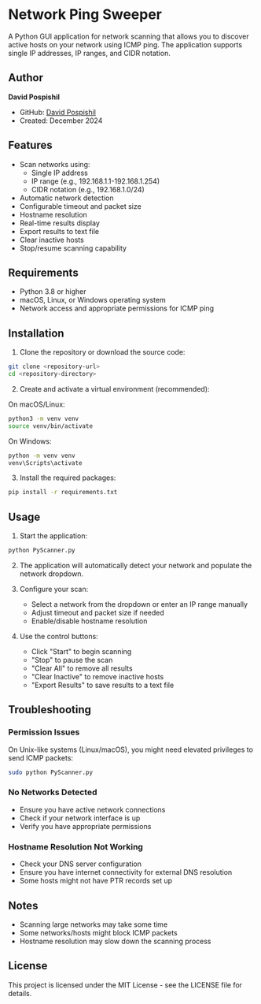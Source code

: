 # Network Ping Sweeper

A Python GUI application for network scanning that allows you to discover active hosts on your network using ICMP ping. The application supports single IP addresses, IP ranges, and CIDR notation.

## Author

**David Pospishil**
- GitHub: [David Pospishil](https://github.com/daveposh)
- Created: December 2024

## Features

- Scan networks using:
  - Single IP address
  - IP range (e.g., 192.168.1.1-192.168.1.254)
  - CIDR notation (e.g., 192.168.1.0/24)
- Automatic network detection
- Configurable timeout and packet size
- Hostname resolution
- Real-time results display
- Export results to text file
- Clear inactive hosts
- Stop/resume scanning capability

## Requirements

- Python 3.8 or higher
- macOS, Linux, or Windows operating system
- Network access and appropriate permissions for ICMP ping

## Installation

1. Clone the repository or download the source code:
```bash
git clone <repository-url>
cd <repository-directory>
```

2. Create and activate a virtual environment (recommended):

On macOS/Linux:
```bash
python3 -m venv venv
source venv/bin/activate
```

On Windows:
```bash
python -m venv venv
venv\Scripts\activate
```

3. Install the required packages:
```bash
pip install -r requirements.txt
```

## Usage

1. Start the application:
```bash
python PyScanner.py
```

2. The application will automatically detect your network and populate the network dropdown.

3. Configure your scan:
   - Select a network from the dropdown or enter an IP range manually
   - Adjust timeout and packet size if needed
   - Enable/disable hostname resolution

4. Use the control buttons:
   - Click "Start" to begin scanning
   - "Stop" to pause the scan
   - "Clear All" to remove all results
   - "Clear Inactive" to remove inactive hosts
   - "Export Results" to save results to a text file

## Troubleshooting

### Permission Issues
On Unix-like systems (Linux/macOS), you might need elevated privileges to send ICMP packets:
```bash
sudo python PyScanner.py
```

### No Networks Detected
- Ensure you have active network connections
- Check if your network interface is up
- Verify you have appropriate permissions

### Hostname Resolution Not Working
- Check your DNS server configuration
- Ensure you have internet connectivity for external DNS resolution
- Some hosts might not have PTR records set up

## Notes

- Scanning large networks may take some time
- Some networks/hosts might block ICMP packets
- Hostname resolution may slow down the scanning process

## License

This project is licensed under the MIT License - see the LICENSE file for details. 